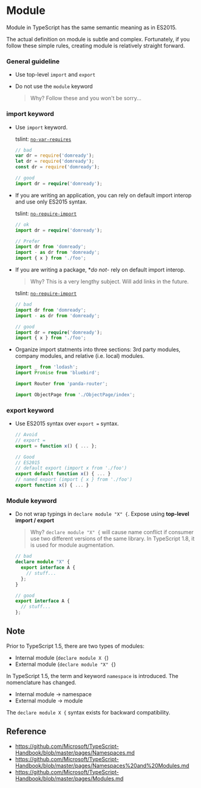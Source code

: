 # Module
Module in TypeScript has the same semantic meaning as in ES2015.

The actual definition on module is subtle and complex.
Fortunately, if you follow these simple rules, creating module is relatively straight forward.

### General guideline
- Use top-level `import` and `export`
- Do not use the `module` keyword

  > Why? Follow these and you won't be sorry...

### import keyword
- Use `import` keyword.

  tslint: [`no-var-requires`](tslint.md#no-var-requires-native)

  ```ts
  // bad
  var dr = require('domready');
  let dr = require('domready');
  const dr = require('domready');

  // good
  import dr = require('domready');
  ```

- If you are writing an application, you can rely on default import interop and use only ES2015 syntax.

  tslint: [`no-require-import`](tslint.md#no-require-imports-native)

  ```ts
  // ok
  import dr = require('domready');

  // Prefer
  import dr from 'domready';
  import - as dr from 'domready';
  import { x } from './foo';
  ```

- If you are writing a package, **do not*- rely on default import interop.

  > Why? This is a very lengthy subject. Will add links in the future.

  tslint: [`no-require-import`](tslint.md#no-require-imports-native)


  ```ts
  // bad
  import dr from 'domready';
  import - as dr from 'domready';

  // good
  import dr = require('domready');
  import { x } from './foo';
  ```

- Organize import statments into three sections: 3rd party modules, company modules, and relative (i.e. local) modules.

  ```ts
  import _ from 'lodash';
  import Promise from 'bluebird';

  import Router from 'panda-router';

  import ObjectPage from './ObjectPage/index';
  ```

### export keyword
- Use ES2015 syntax over `export =` syntax.

  ```ts
  // Avoid
  // export =
  export = function x() { ... };

  // Good
  // ES2015
  // default export (import x from './foo')
  export default function x() { ... }
  // named export (import { x } from './foo')
  export function x() { ... }
  ```

### Module keyword
- Do not wrap typings in `declare module "X" {`. Expose using **top-level import / export**

  > Why? `declare module "X" {` will cause name conflict if consumer use two different versions of the same library.
  > In TypeScript 1.8, it is used for module augmentation.

  ```ts
  // bad
  declare module "X" {
    export interface A {
      // stuff...
    };
  }

  // good
  export interface A {
    // stuff...
  };
  ```

## Note
Prior to TypeScript 1.5, there are two types of modules:
- Internal module (`declare module X {`)
- External module (`declare module "X" {`)

In TypeScript 1.5, the term and keyword `namespace` is introduced.
The nomenclature has changed.
- Internal module -> namespace
- External module -> module

The `declare module X {` syntax exists for backward compatibility.

## Reference
- https://github.com/Microsoft/TypeScript-Handbook/blob/master/pages/Namespaces.md
- https://github.com/Microsoft/TypeScript-Handbook/blob/master/pages/Namespaces%20and%20Modules.md
- https://github.com/Microsoft/TypeScript-Handbook/blob/master/pages/Modules.md
